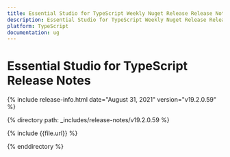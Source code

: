 ```yaml
---
title: Essential Studio for TypeScript Weekly Nuget Release Release Notes  
description: Essential Studio for TypeScript Weekly Nuget Release Release Notes  
platform: TypeScript
documentation: ug
---
```


# Essential Studio for TypeScript  Release Notes  

{% include release-info.html date="August 31, 2021"  version="v19.2.0.59" %}


{% directory path: _includes/release-notes/v19.2.0.59 %}

{% include {{file.url}} %}

{% enddirectory %}
